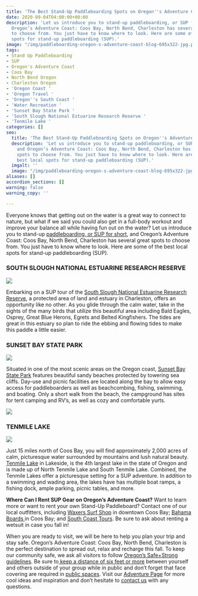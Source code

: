 ```yaml
---
title: 'The Best Stand-Up Paddleboarding Spots on Oregon''s Adventure Coast '
date: 2020-09-04T04:00:00+00:00
description: 'Let us introduce you to stand-up paddleboarding, or SUP for short, and
  Oregon’s Adventure Coast: Coos Bay, North Bend, Charleston has several great spots
  to choose from. You just have to know where to look. Here are some of the best local
  spots for stand-up paddleboarding (SUP).'
image: "/img/paddleboarding-oregon-s-adventure-coast-blog-695x322-jpg.png"
tags:
- Stand Up Paddleboarding
- SUP
- Oregon's Adventure Coast
- Coos Bay
- North Bend Oregon
- Charleston Oregon
- 'Oregon Coast '
- 'Oregon Travel '
- 'Oregon''s South Coast '
- 'Water Recreation '
- 'Sunset Bay State Park '
- 'South Slough National Estuarine Research Reserve '
- 'Tenmile Lake '
categories: []
seo:
  title: 'The Best Stand-Up Paddleboarding Spots on Oregon''s Adventure Coast '
  description: 'Let us introduce you to stand-up paddleboarding, or SUP for short,
    and Oregon’s Adventure Coast: Coos Bay, North Bend, Charleston has several great
    spots to choose from. You just have to know where to look. Here are some of the
    best local spots for stand-up paddleboarding (SUP).'
  imgalt: ''
  image: "/img/paddleboarding-oregon-s-adventure-coast-blog-695x322-jpg.png"
aliases: []
accordion_sections: []
warning: false
warning_copy: ''

---
```

Everyone knows that getting out on the water is a great way to connect to nature, but what if we said you could also get in a full-body workout and improve your balance all while having fun out on the water? Let us introduce you to stand-up [paddleboarding, or SUP for short](https://www.oregonsadventurecoast.com/water-recreation/), and Oregon’s Adventure Coast: Coos Bay, North Bend, Charleston has several great spots to choose from. You just have to know where to look. Here are some of the best local spots for stand-up paddleboarding (SUP).

### SOUTH SLOUGH NATIONAL ESTUARINE RESEARCH RESERVE

![](/img/180712_wildcoastmisc_591-1.jpg)

Embarking on a SUP tour of the [South Slough National Estuarine Research Reserve](https://www.oregonsadventurecoast.com/tags/south-slough-nerr/), a protected area of land and estuary in Charleston, offers an opportunity like no other. As you glide through the calm water, take in the sights of the many birds that utilize this beautiful area including Bald Eagles, Osprey, Great Blue Herons, Egrets and Belted Kingfishers. The tides are great in this estuary so plan to ride the ebbing and flowing tides to make this paddle a little easier.

### SUNSET BAY STATE PARK

![](/img/paddleboarding-on-oregon-s-adventure-coast.png)

Situated in one of the most scenic areas on the Oregon coast, [Sunset Bay State Park](https://stateparks.oregon.gov/index.cfm?do=park.profile&parkId=70) features beautiful sandy beaches protected by towering sea cliffs. Day-use and picnic facilities are located along the bay to allow easy access for paddleboarders as well as beachcombing, fishing, swimming, and boating. Only a short walk from the beach, the campground has sites for tent camping and RV’s, as well as cozy and comfortable yurts.

![](/img/sunset-bay-state-park-paddleboarding.jpg)

### TENMILE LAKE

![](/img/untitled-design-21.png)

Just 15 miles north of Coos Bay, you will find approximately 2,000 acres of calm, picturesque water surrounded by mountains and lush natural beauty. [Tenmile Lake](http://www.co.coos.or.us/departments/cooscountyparks/tenmile.aspx) in Lakeside, is the 4th largest lake in the state of Oregon and is made up of North Tenmile Lake and South Tenmile Lake. Combined, the Tenmile Lakes offer a picturesque setting for a SUP adventure. In addition to a swimming and wading area, the lakes have has multiple boat ramps, a fishing dock, ample parking, picnic tables, and more.

**Where Can I Rent SUP Gear on Oregon’s Adventure Coast?**
Want to learn more or want to rent your own Stand-Up Paddleboard? Contact one of our local outfitters, including [Waxers Surf Shop](https://shopwaxers.com/) in downtown Coos Bay; [Bahama Boards ](https://bahamastyles.com/coos-bay-rentals/)in Coos Bay; and [South Coast Tours](https://www.facebook.com/southcoasttours/). Be sure to ask about renting a wetsuit in case you fall in!

When you are ready to visit, we will be here to help you plan your trip and stay safe. Oregon’s Adventure Coast: Coos Bay, North Bend, Charleston is the perfect destination to spread out, relax and recharge this fall. To keep our community safe, we ask all visitors to follow [Oregon’s Safe+Strong guidelines](https://govstatus.egov.com/reopening-oregon). Be sure to[ keep a distance of six feet or more](https://www.cdc.gov/coronavirus/2019-ncov/prevent-getting-sick/how-covid-spreads.html?CDC_AA_refVal=https%3A%2F%2Fwww.cdc.gov%2Fcoronavirus%2F2019-ncov%2Fprepare%2Ftransmission.html) between yourself and others outside of your group while in public and don’t forget that face covering are required in [public spaces](https://sharedsystems.dhsoha.state.or.us/DHSForms/Served/le2288K.pdf). Visit our [Adventure Page](https://www.oregonsadventurecoast.com/adventures/) for more cool ideas and inspiration and don’t hesitate to [contact us](https://www.oregonsadventurecoast.com/contact/) with any questions.